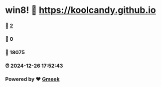 # win8! :link: https://koolcandy.github.io 
### :page_facing_up: [2](https://koolcandy.github.io/tag.html) 
### :speech_balloon: 0 
### :hibiscus: 18075 
### :alarm_clock: 2024-12-26 17:52:43 
### Powered by :heart: [Gmeek](https://github.com/Meekdai/Gmeek)
